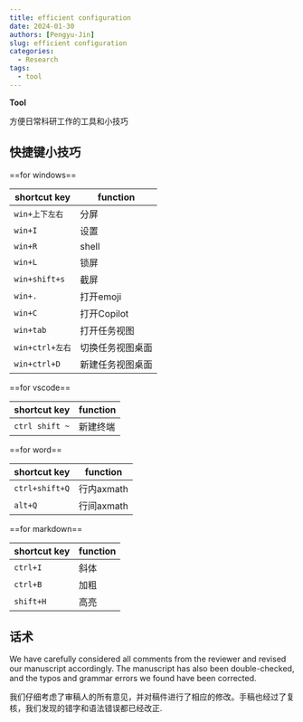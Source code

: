 ```yaml
---
title: efficient configuration
date: 2024-01-30
authors: [Pengyu-Jin]
slug: efficient configuration
categories:
  - Research
tags:
  - tool
---
```

**Tool**

方便日常科研工作的工具和小技巧

<!-- more -->

## 快捷键小技巧

==for windows==

| shortcut key | function |
| ----------- | --------- |
| `win+上下左右`| 分屏  |
| `win+I`     | 设置 |
| `win+R`    | shell |
|`win+L`     | 锁屏 |
| `win+shift+s`| 截屏 |
| `win+.`    |打开emoji|
|`win+C`  |打开Copilot|
|`win+tab`   |打开任务视图 |
|`win+ctrl+左右`|切换任务视图桌面 |
|`win+ctrl+D` |新建任务视图桌面 |

==for vscode==

| shortcut key | function |
| ----------- | --------- |
| `ctrl shift ~`| 新建终端  |

==for word==

| shortcut key | function |
| ----------- | --------- |
| `ctrl+shift+Q`| 行内axmath |
|`alt+Q`| 行间axmath |

==for markdown==

| shortcut key | function |
| ----------- | --------- |
| `ctrl+I`| 斜体 |
| `ctrl+B`| 加粗 |
|`shift+H`| 高亮 |


## 话术

We have carefully considered all comments from the reviewer and revised our manuscript accordingly. The manuscript has also been double-checked, and the typos and grammar errors we found have been corrected.

我们仔细考虑了审稿人的所有意见，并对稿件进行了相应的修改。手稿也经过了复核，我们发现的错字和语法错误都已经改正.

